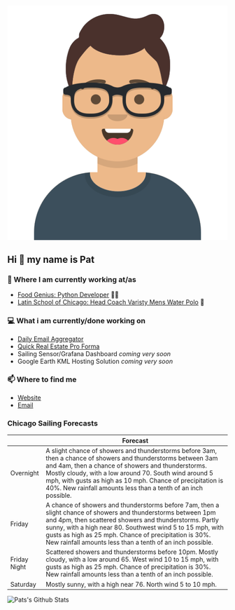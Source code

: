 [![Social banner for p-j-falconer](https://raw.githubusercontent.com/P-J-FALCONER/P-J-FALCONER/master/assets/avataaars.svg)](https://patfalconer.com/)
## Hi :wave: my name is Pat

### 💼 Where I am currently working at/as
- [Food Genius: Python Developer](https://getfoodgenius.com/) 🍔🐍
- [Latin School of Chicago: Head Coach Varisty Mens Water Polo](https://www.latinschool.org/) 🤽


### 💻 What i am currently/done working on
 - [Daily Email Aggregator](https://github.com/P-J-FALCONER/dott_daily_mail)
 - [Quick Real Estate Pro Forma](https://github.com/P-J-FALCONER/henry)
 - Sailing Sensor/Grafana Dashboard *coming very soon*
 - Google Earth KML Hosting Solution *coming very soon*

### 📫 Where to find me
 - [Website](https://patfalconer.com/)
 - [Email](mailto:patrick.j.falconer@gmail.com)


### Chicago Sailing Forecasts
|   | Forecast  |
|---|---|
| Overnight | A slight chance of showers and thunderstorms before 3am, then a chance of showers and thunderstorms between 3am and 4am, then a chance of showers and thunderstorms. Mostly cloudy, with a low around 70. South wind around 5 mph, with gusts as high as 10 mph. Chance of precipitation is 40%. New rainfall amounts less than a tenth of an inch possible. |
| Friday | A chance of showers and thunderstorms before 7am, then a slight chance of showers and thunderstorms between 1pm and 4pm, then scattered showers and thunderstorms. Partly sunny, with a high near 80. Southwest wind 5 to 15 mph, with gusts as high as 25 mph. Chance of precipitation is 30%. New rainfall amounts less than a tenth of an inch possible. |
| Friday Night | Scattered showers and thunderstorms before 10pm. Mostly cloudy, with a low around 65. West wind 10 to 15 mph, with gusts as high as 25 mph. Chance of precipitation is 30%. New rainfall amounts less than a tenth of an inch possible. |
| Saturday | Mostly sunny, with a high near 76. North wind 5 to 10 mph. |

![Pats's Github Stats](https://github-readme-stats.vercel.app/api?username=p-j-falconer&show_icons=true&theme=radical)
